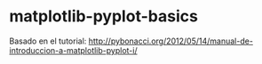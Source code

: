 # matplotlib-pyplot-basics

Basado en el tutorial: http://pybonacci.org/2012/05/14/manual-de-introduccion-a-matplotlib-pyplot-i/
